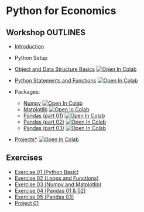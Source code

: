 # Python for Economics

## Workshop OUTLINES

- [Introduction](https://github.com/saeed-saffari/Intro-Py-for-Econ-workshop-Sum2022/blob/main/Lectures/Intro%20Py%20for%20Econ%20UT%20Workshop%20Sum%202022.pdf)
- Python Setup
- [Object and Data Structure Basics](https://github.com/saeed-saffari//Intro-Py-for-Econ-workshop-Sum2022/blob/main/Lectures/1.%20Introduction%20to%20Python%20(Data%20Structure).ipynb) [![Open In Colab](https://colab.research.google.com/assets/colab-badge.svg)](https://colab.research.google.com/github/saeed-saffari//Intro-Py-for-Econ-workshop-Sum2022/blob/main/Lectures/1.%20Introduction%20to%20Python%20(Data%20Structure).ipynb)

- [Python Statements and Functions](https://github.com/saeed-saffari/) [![Open In Colab](https://colab.research.google.com/assets/colab-badge.svg)](https://colab.research.google.com/github/saeed-saffari/)

- Packages:
  - [Numpy](https://github.com/saeed-saffari/) [![Open In Colab](https://colab.research.google.com/assets/colab-badge.svg)](https://colab.research.google.com/github/saeed-saffari/)
  - [Matplotlib](https://github.com/saeed-saffari/) [![Open In Colab](https://colab.research.google.com/assets/colab-badge.svg)](https://colab.research.google.com/github/saeed-saffari/)
  - [Pandas (part 01)](https://github.com/saeed-saffari/) [![Open In Colab](https://colab.research.google.com/assets/colab-badge.svg)](https://colab.research.google.com/github/saeed-saffari/)
  - [Pandas (part 02)](https://github.com/saeed-saffari/) [![Open In Colab](https://colab.research.google.com/assets/colab-badge.svg)](https://colab.research.google.com/github/saeed-saffari/)
  - [Pandas (part 03)](https://github.com/saeed-saffari/) [![Open In Colab](https://colab.research.google.com/assets/colab-badge.svg)](https://colab.research.google.com/github/saeed-saffari/)
  
  
- [Projects*](https://github.com/saeed-saffari/) [![Open In Colab](https://colab.research.google.com/assets/colab-badge.svg)](https://colab.research.google.com/github/saeed-saffari/)

## Exercises
- [Exercise 01 (Python Basic)]()
- [Exercise 02 (Loops and Functions)]()
- [Exercise 03 (Numpy and Matplotlib)]()
- [Exercise 04 (Pandas 01 & 02)]()
- [Exercise 05 (Pandas 03)]()
- [Project 01]()


